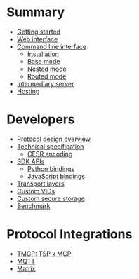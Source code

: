 # Summary

- [Getting started](./start.md)
- [Web interface](./web-interface.md)
- [Command line interface](./cli/index.md)
  - [Installation](./cli/installation.md)
  - [Base mode](./cli/base.md)
  - [Nested mode](./cli/nested.md)
  - [Routed mode](./cli/routed.md)
- [Intermediary server](./intermediary.md)
- [Hosting](hosting.md)

# Developers

- [Protocol design overview](./design-overview.md)
- [Technical specification](./TSP-technical-specification.md)
  - [CESR encoding](./cesr.md)
- [SDK APIs](./sdk-apis.md)
  - [Python bindings](./python.md)
  - [JavaScript bindings]()
- [Transport layers](./transport.md)
- [Custom VIDs](custom-vids.md)
- [Custom secure storage](custom-secure-storage.md)
- [Benchmark](benchmark.md)

# Protocol Integrations

- [TMCP: TSP x MCP](tmcp.md)
- [MQTT]()
- [Matrix]()
